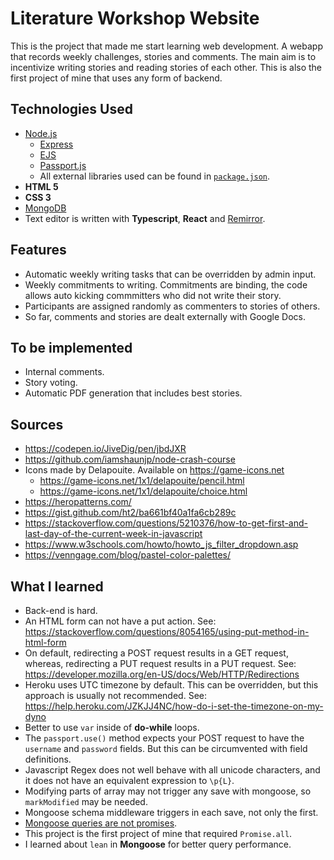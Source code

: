 # Literature Workshop Website

This is the project that made me start learning web development. A webapp that records weekly challenges, stories and comments. The main aim is to incentivize writing stories and reading stories of each other. This is also the first project of mine that uses any form of backend.

## Technologies Used
- [Node.js](https://nodejs.org/en/)
    - [Express](https://expressjs.com/)
    - [EJS](https://ejs.co/)
    - [Passport.js](http://www.passportjs.org/)
    - All external libraries used can be found in [`package.json`](https://github.com/emrergin/atolye/blob/main/package.json).
- **HTML 5**
- **CSS 3**
- [MongoDB](https://www.mongodb.com/)
- Text editor is written with **Typescript**, **React** and [Remirror](https://remirror.io/).

## Features
- Automatic weekly writing tasks that can be overridden by admin input.
- Weekly commitments to writing. Commitments are binding, the code allows auto kicking commmitters who did not write their story.
- Participants are assigned randomly as commenters to stories of others.
- So far, comments and stories are dealt externally with Google Docs.

## To be implemented
- Internal comments.
- Story voting.
- Automatic PDF generation that includes best stories.

## Sources
- https://codepen.io/JiveDig/pen/jbdJXR
- https://github.com/iamshaunjp/node-crash-course
- Icons made by Delapouite. Available on https://game-icons.net
    - https://game-icons.net/1x1/delapouite/pencil.html
    - https://game-icons.net/1x1/delapouite/choice.html
- https://heropatterns.com/
- https://gist.github.com/ht2/ba661bf40a1fa6cb289c
- https://stackoverflow.com/questions/5210376/how-to-get-first-and-last-day-of-the-current-week-in-javascript
- https://www.w3schools.com/howto/howto_js_filter_dropdown.asp
- https://venngage.com/blog/pastel-color-palettes/

## What I learned
- Back-end is hard.
- An HTML form can not have a put action. See: https://stackoverflow.com/questions/8054165/using-put-method-in-html-form
- On default, redirecting a POST request results in a GET request, whereas, redirecting a PUT request results in a PUT request. See: https://developer.mozilla.org/en-US/docs/Web/HTTP/Redirections
- Heroku uses UTC timezone by default. This can be overridden, but this approach is usually not recommended. See: https://help.heroku.com/JZKJJ4NC/how-do-i-set-the-timezone-on-my-dyno
- Better to use `var` inside of **do-while** loops.
- The `passport.use()` method expects your POST request to have the `username` and `password` fields. But this can be circumvented with field definitions.
- Javascript Regex does not well behave with all unicode characters, and it does not have an equivalent expression to `\p{L}`.
- Modifying parts of array may not trigger any save with mongoose, so `markModified` may be needed.
- Mongoose schema middleware triggers in each save, not only the first.
- [Mongoose queries are not promises](https://mongoosejs.com/docs/promises.html#queries-are-not-promises).
- This project is the first project of mine that required `Promise.all`.
- I learned about `lean` in **Mongoose** for better query performance.

